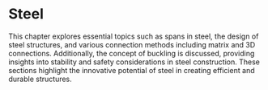 # Steel

This chapter explores essential topics such as spans in steel, the design of steel structures, and various connection methods including matrix and 3D connections. Additionally, the concept of buckling is discussed, providing insights into stability and safety considerations in steel construction. These sections highlight the innovative potential of steel in creating efficient and durable structures.

```{tableofcontents}
```
